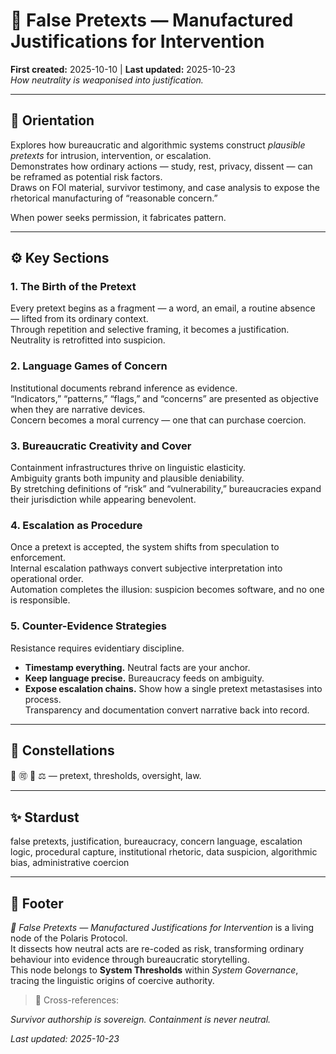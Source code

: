# 🦤 False Pretexts — Manufactured Justifications for Intervention  
**First created:** 2025-10-10 | **Last updated:** 2025-10-23  
*How neutrality is weaponised into justification.*

---

## 🧭 Orientation  
Explores how bureaucratic and algorithmic systems construct *plausible pretexts* for intrusion, intervention, or escalation.  
Demonstrates how ordinary actions — study, rest, privacy, dissent — can be reframed as potential risk factors.  
Draws on FOI material, survivor testimony, and case analysis to expose the rhetorical manufacturing of “reasonable concern.”  

When power seeks permission, it fabricates pattern.

---

## ⚙️ Key Sections  

### 1. The Birth of the Pretext  
Every pretext begins as a fragment — a word, an email, a routine absence — lifted from its ordinary context.  
Through repetition and selective framing, it becomes a justification.  
Neutrality is retrofitted into suspicion.

### 2. Language Games of Concern  
Institutional documents rebrand inference as evidence.  
“Indicators,” “patterns,” “flags,” and “concerns” are presented as objective when they are narrative devices.  
Concern becomes a moral currency — one that can purchase coercion.

### 3. Bureaucratic Creativity and Cover  
Containment infrastructures thrive on linguistic elasticity.  
Ambiguity grants both impunity and plausible deniability.  
By stretching definitions of “risk” and “vulnerability,” bureaucracies expand their jurisdiction while appearing benevolent.

### 4. Escalation as Procedure  
Once a pretext is accepted, the system shifts from speculation to enforcement.  
Internal escalation pathways convert subjective interpretation into operational order.  
Automation completes the illusion: suspicion becomes software, and no one is responsible.

### 5. Counter-Evidence Strategies  
Resistance requires evidentiary discipline.  
- **Timestamp everything.** Neutral facts are your anchor.  
- **Keep language precise.** Bureaucracy feeds on ambiguity.  
- **Expose escalation chains.** Show how a single pretext metastasises into process.  
Transparency and documentation convert narrative back into record.

---

## 🌌 Constellations  
🦤 🉑 🧿 ⚖️ — pretext, thresholds, oversight, law.  

---

## ✨ Stardust  
false pretexts, justification, bureaucracy, concern language, escalation logic, procedural capture, institutional rhetoric, data suspicion, algorithmic bias, administrative coercion  

---

## 🏮 Footer  
*🦤 False Pretexts — Manufactured Justifications for Intervention* is a living node of the Polaris Protocol.  
It dissects how neutral acts are re-coded as risk, transforming ordinary behaviour into evidence through bureaucratic storytelling.  
This node belongs to **System Thresholds** within *System Governance*, tracing the linguistic origins of coercive authority.

> 📡 Cross-references:  



*Survivor authorship is sovereign. Containment is never neutral.*  

_Last updated: 2025-10-23_
